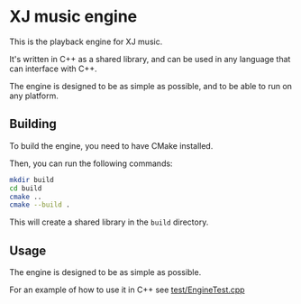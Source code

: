 
# XJ music engine

This is the playback engine for XJ music.

It's written in C++ as a shared library, and can be used in any language that can interface with C++.

The engine is designed to be as simple as possible, and to be able to run on any platform.



## Building

To build the engine, you need to have CMake installed.

Then, you can run the following commands:

```bash
mkdir build
cd build
cmake ..
cmake --build .
```

This will create a shared library in the `build` directory.



## Usage

The engine is designed to be as simple as possible.

For an example of how to use it in C++ see [test/EngineTest.cpp](test/EngineTest.cpp)